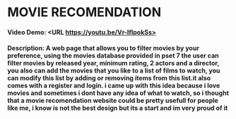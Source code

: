 # MOVIE RECOMENDATION
#### Video Demo:  <URL https://youtu.be/Vr-IfIpokSs>
#### Description: A web page that allows you to filter movies by your preference, using the movies database provided in pset 7 the user can filter movies by released year, mínimum rating, 2 actors and a director, you also can add the movies that you like to a list of films to watch, you can modify this list by adding or removing ítems from this list.it also comes with a register and login. i came up with this idea because i love movies and sometimes i dont have any idea of what to watch, so i thought that a movie recomendation website could be pretty usefull for people like me, i know is not the best design but its a start and im very proud of it